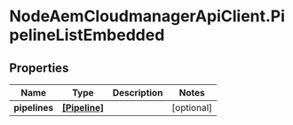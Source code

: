 # NodeAemCloudmanagerApiClient.PipelineListEmbedded

## Properties

Name | Type | Description | Notes
------------ | ------------- | ------------- | -------------
**pipelines** | [**[Pipeline]**](Pipeline.md) |  | [optional] 


